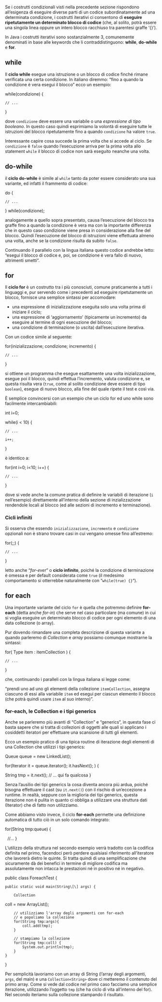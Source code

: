 Se i costrutti condizionali visti nella precedente sezione rispondono all’esigenza di eseguire diverse parti di un codice subordinatamente ad una determinata condizione, i costrutti iterativi ci consentono di **eseguire ripetutamente un determinato blocco di codice** (che, al solito, potrà essere una singola linea oppure un intero blocco racchiuso tra parentesi graffe ‘{}’).

In Java i costrutti iterativi sono sostanzialmente 3, comunemente denominati in base alle keywords che li contraddistinguono: **while**, **do-while** e **for**.

while
-----

Il **ciclo while** esegue una istruzione o un blocco di codice finché rimane verificata una certa condizione. In italiano diremmo: “fino a quando la condizione è vera esegui il blocco” ecco un esempio:

while(condizione) { 

	// ...
}

dove `condizione` deve essere una variabile o una _espressione di tipo booleano_. In questo caso quindi esprimiamo la volontà di eseguire tutte le istruzioni del blocco ripetutamente fino a quando `condizione` ha valore `true`.

Interessante capire cosa succede la prima volta che si accede al ciclo. Se `condizione` è `false` quando l’esecuzione arriva per la prima volta allo statement `while` il blocco di codice non sarà eseguito neanche una volta.

do-while
--------

il **ciclo do-while** è simile al `while` tanto da poter essere considerato una sua variante, ed infatti il frammento di codice:

do {

	// ...

} while(condizione);

analogamente a quello sopra presentato, causa l’esecuzione del blocco tra graffe fino a quando la condizione è vera ma con la importante differenza che in questo caso condizione viene presa in considerazione alla fine del blocco. Quindi l’esecuzione del blocco di istruzioni viene effettuata almeno una volta, anche se la condizione risulta da subito `false`.

Continuando il parallelo con la lingua italiana questo codice andrebbe letto: “esegui il blocco di codice e, poi, se condizione è vera fallo di nuovo, altrimenti smetti”.

for
---

Il **ciclo for** è un costrutto tra i più conosciuti, comune praticamente a tutti i linguaggi e, pur servendo come i precedenti ad eseguire ripetutamente un blocco, fornisce una semplice sintassi per accomodare:

*   una espressione di inizializzazione eseguita solo una volta prima di iniziare il ciclo;
*   una espressione di ‘aggiornamento’ (tipicamente un incremento) da eseguire al termine di ogni esecuzione del blocco;
*   una condizione di terminazione (o uscita) dall’esecuzione iterativa.

Con un codice simile al seguente:

for(inizializzazione; condizione; incremento) {

	// ...
}

si ottiene un programma che esegue esattamente una volta inizializzazione, esegue poi il blocco, quindi effettua l’incremento, valuta condizione e, se questa risulta vera (`true`, come al solito condizione deve essere di tipo `boolean`), esegue di nuovo blocco, alla fine del quale ripete il test e così via.

È semplice convincersi con un esempio che un ciclo for ed uno while sono facilmente intercambiabili:

int i=0;

while(i < 10) {

	// ...
	
	i++;
}

è identico a:

for(int i=0; i<10; i++) {

	// ...
}

dove si vede anche la comune pratica di definire le variabili di iterazione (`i` nell’esempio) direttamente all’interno della sezione di inzializzazione rendendole locali al blocco (ed alle sezioni di incremento e terminazione).

### Cicli infiniti

Si osserva che essendo `inizializzazione`, `incremento` e `condizione` opzionali non è strano trovare casi in cui vengano omesse fino all’estremo:

for(;;) {

	// ...
}

letto anche “_for-ever_” o **ciclo infinito**, poiché la condizione di terminazione è omessa e per default considerata come `true` (il medesimo comportamento si otterrebbe naturalmente con “`while(true) {}`“).

for each
--------

Una importante variante del ciclo `for` è quella che potremmo definire **for-each** (detta anche _for-in_) che serve nel caso particolare (ma comune) in cui si voglia eseguire un determinato blocco di codice per ogni elemento di una data collezione (o array).

Pur dovendo rimandare una completa descrizione di questa variante a quando parleremo di _Collection_ e _array_ possiamo comunque mostrarne la sintassi:

for( Type item : itemCollection ) {

	// ...
}

che, continuando i paralleli con la lingua italiana si legge come:

“prendi uno ad uno gli elementi della collezione `itemCollection`, assegna ciascuno di essi alla variabile `item` ed esegui per ciascun elemento il blocco (che potrà quindi usare `item` al suo interno)”.

### for-each, le Collection e i tipi generics

Anche se parleremo più avanti di “Collection” e “generics”, in questa fase ci basta sapere che si tratta di collezioni di oggetti alle quali si applicano i cosiddetti iteratori per effettuare una scansione di tutti gli elementi.

Ecco un esempio pratico di una tipica routine di iterazione degli elementi di una Collection che utilizzi i tipi generics:

Queue<String> queue = new LinkedList<String>();

for(Iterator<String> it = queue.iterator(); it.hasNext(); ) {

  String tmp = it.next();
  // ... qui fa qualcosa
}

Senza l’ausilio dei tipi generics la cosa diventa ancora più ardua, poiché bisogna effettuare il cast (su `it.next()`) con il rischio di un’eccezione a runtime. In realtà, seppure con la miglioria dei tipi generics, questa iterazione non è pulita in quanto ci obbliga a utilizzare una struttura dati (Iterator) che di fatto non utilizziamo.

Come abbiamo visto invece, il ciclo **for-each** permette una definizione automatica di tutto ciò in un solo comando integrato:

for(String tmp:queue) {

  //...
}

L’utilizzo della struttura nel secondo esempio verrà tradotto con la codifica definita nel primo, facendoci però perdere qualsiasi riferimento all’iteratore che lavorerà dietro le quinte. Si tratta quindi di una semplificazione che sicuramente dà dei benefici in termine di migliore codifica ma assolutamente non intacca le prestazioni né in positivo né in negativo.

public class ForeachTest {
	
	public static void main(String\[\] args) {
	
		Collection
 coll = new ArrayList<String>();
    
		// utilizziamo l'array degli argomenti con for-each
		// e popoliamo la collezione
		for(String tmp:args){
			coll.add(tmp);
		}
    
		// stampiamo la collezione
		for(String tmp:coll) {
			System.out.println(tmp);
		}
	}
} 

Per semplicità lavoriamo con un array di String (l’array degli argomenti, `args`, del main) e una `Collection<String>` dove ci metteremo il contenuto del primo array. Come si vede dal codice nel primo caso facciamo una semplice iterazione, utilizzando l’oggetto `tmp` (che ha ciclo di vita all’interno del for). Nel secondo iteriamo sulla collezione stampando il risultato.